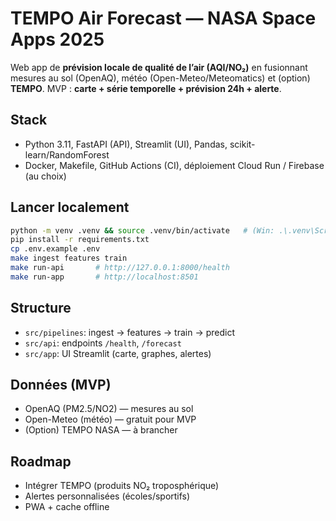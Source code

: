 # TEMPO Air Forecast — NASA Space Apps 2025

Web app de **prévision locale de qualité de l’air (AQI/NO₂)** en fusionnant mesures au sol (OpenAQ), météo (Open-Meteo/Meteomatics) et (option) **TEMPO**.
MVP : **carte + série temporelle + prévision 24h + alerte**.

## Stack
- Python 3.11, FastAPI (API), Streamlit (UI), Pandas, scikit-learn/RandomForest
- Docker, Makefile, GitHub Actions (CI), déploiement Cloud Run / Firebase (au choix)

## Lancer localement
```bash
python -m venv .venv && source .venv/bin/activate   # (Win: .\.venv\Scripts\activate)
pip install -r requirements.txt
cp .env.example .env
make ingest features train
make run-api       # http://127.0.0.1:8000/health
make run-app       # http://localhost:8501
```

## Structure
- `src/pipelines`: ingest → features → train → predict
- `src/api`: endpoints `/health`, `/forecast`
- `src/app`: UI Streamlit (carte, graphes, alertes)

## Données (MVP)
- OpenAQ (PM2.5/NO2) — mesures au sol
- Open-Meteo (météo) — gratuit pour MVP
- (Option) TEMPO NASA — à brancher

## Roadmap
- Intégrer TEMPO (produits NO₂ troposphérique)
- Alertes personnalisées (écoles/sportifs)
- PWA + cache offline
